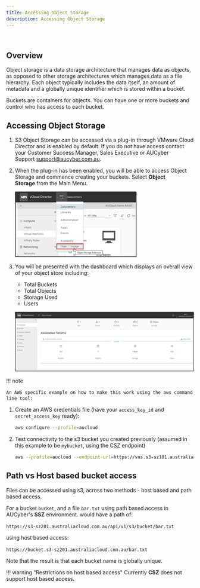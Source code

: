 ```yaml
---
title: Accessing Object Storage
description: Accessing Object Storage
---
```

 
## Overview

Object storage is a data storage architecture that manages data as objects, as opposed to other storage architectures which manages data as a file hierarchy. Each object typically includes the data itself, an amount of metadata and a globally unique identifier which is stored within a bucket.

Buckets are containers for objects. You can have one or more buckets and control who has access to each bucket.

## Accessing Object Storage

1. S3 Object Storage can be accessed via a plug-in through VMware Cloud Director and is enabled by default. If you do not have access contact your Customer Success Manager, Sales Executive or AUCyber Support [support@aucyber.com.au](mailto:support@aucyber.com.au).

2. When the plug-in has been enabled, you will be able to access Object Storage and commence creating your buckets. Select **Object Storage** from the Main Menu.

    ![nav object storage](./assets/nav_object_storage.png)  

3. You will be presented with the dashboard which displays an overall view of your object store including:

    - Total Buckets
    - Total Objects
    - Storage Used
    - Users

    ![associated tenants](./assets/associated_tenants.png)

!!! note

    An AWS specific example on how to make this work using the aws command line tool:

1. Create an AWS credentials file (have your `access_key_id` and `secret_access_key` ready):

    ```bash
    aws configure --profile=aucloud
    ```

1. Test connectivity to the s3 bucket you created previously (assumed in this example to be `mybucket`, using the CSZ endpoint)

    ```bash
    aws --profile=aucloud --endpoint-url=https://vos.s3-sz101.australiacloud.com.au/api/v1/s3 s3 ls s3://mybucket
    ```


## Path vs Host based bucket access
Files can be accessed using s3, across two methods - host based and path based access.

For a bucket `bucket`, and a file `bar.txt` using path based access in AUCyber's **SSZ** environment. would have a path of:

`https://s3-sz201.australiacloud.com.au/api/v1/s3/bucket/bar.txt`

using host based access:

`https://bucket.s3-sz201.australiacloud.com.au/bar.txt`

Note that the result is that each bucket name is globally unique.

!!! warning "Restrictions on host based access"
    Currently **CSZ** does not support host based access.

